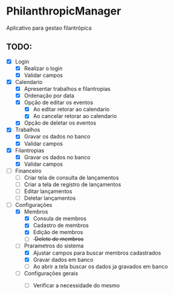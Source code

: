 # PhilanthropicManager
 Aplicativo para gestao filantrópica
 
## TODO:

- [x] Login
    - [x] Realizar o login
    - [x] Validar campos
- [x] Calendario
    - [x] Apresentar trabalhos e filantropias
    - [x] Ordenação por data
    - [X] Opção de editar os eventos
        - [x] Ao editar retorar ao calendario
        - [X] Ao cancelar retorar ao calendario
    - [x] Opção de deletar os eventos
- [x] Trabalhos
    - [x] Gravar os dados no banco
    - [x] Validar campos
- [x] Filantropias
    - [x] Gravar os dados no banco
    - [x] Validar campos
- [ ] Financeiro
    - [ ] Criar tela de consulta de lançamentos
    - [ ] Criar a tela de registro de lançamentos
    - [ ] Editar lançamentos
    - [ ] Deletar lançamentos
- [ ] Configurações
    - [x] Membros
        - [x] Consula de membros
        - [x] Cadastro de membros
        - [X] Edição de membros
        - [ ] <s> Delete de membros </s>
    - [ ] Prarametros do sistema
        - [X] Ajustar campos para buscar membros cadastrados
        - [X] Gravar dados em banco
        - [ ] Ao abrir a tela buscar os dados ja gravados em banco
    - [ ] Configurações gerais
         - [ ] Verificar a necessidade do mesmo

